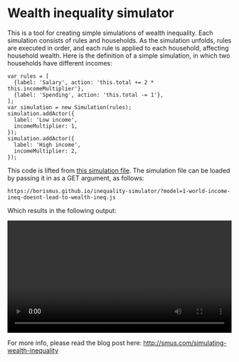 Wealth inequality simulator
===========================

This is a tool for creating simple simulations of wealth inequality. Each
simulation consists of rules and households. As the simulation unfolds, rules
are executed in order, and each rule is applied to each household, affecting
household wealth. Here is the definition of a simple simulation, in which two
households have different incomes:

    var rules = [
      {label: 'Salary', action: 'this.total += 2 * this.incomeMultiplier'},
      {label: 'Spending', action: 'this.total -= 1'},
    ];
    var simulation = new Simulation(rules);
    simulation.addActor({
      label: 'Low income',
      incomeMultiplier: 1,
    });
    simulation.addActor({
      label: 'High income',
      incomeMultiplier: 2,
    });

This code is lifted from [this simulation file][src]. The simulation file can be
loaded by passing it in as a GET argument, as follows:

    https://borismus.github.io/inequality-simulator/?model=1-world-income-ineq-doesnt-lead-to-wealth-ineq.js

Which results in the following output:

<video src="simulator.mp4" autoplay loop style="width: 100%"></video>

For more info, please read the blog post here:
<http://smus.com/simulating-wealth-inequality>

[src]: https://github.com/borismus/inequality-simulator/blob/master/1-world-income-ineq-doesnt-lead-to-wealth-ineq.js
